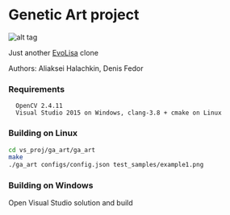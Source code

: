 # Genetic Art project

![alt tag](https://raw.githubusercontent.com/honeyext/ga_art/master/art/example5.png)

Just another [EvoLisa](https://rogeralsing.com/2008/12/16/evolisa-optimizations-and-improved-quality/) clone 

Authors: Aliaksei Halachkin, Denis Fedor

 ### Requirements 
      OpenCV 2.4.11 
      Visual Studio 2015 on Windows, clang-3.8 + cmake on Linux

 ### Building on Linux
```bash
cd vs_proj/ga_art/ga_art
make
./ga_art configs/config.json test_samples/example1.png
```

### Building on Windows
Open Visual Studio solution and build


